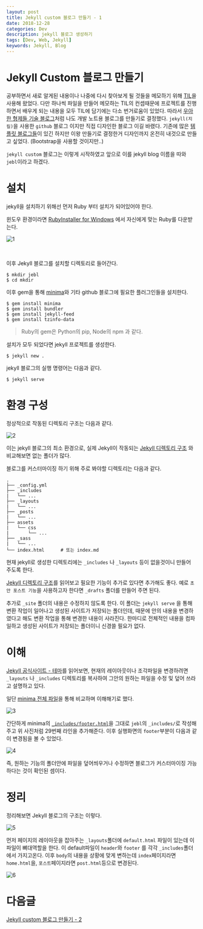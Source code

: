 ```yaml
---
layout: post
title: Jekyll custom 블로그 만들기 - 1
date: 2018-12-28
categories: Dev
description: jekyll 블로그 생성하기
tags: [Dev, Web, Jekyll]
keywords: Jekyll, Blog
---
```


# Jekyll Custom 블로그 만들기
공부하면서 새로 알게된 내용이나 나중에 다시 찾아보게 될 것들을 메모하기 위해 [TIL](https://github.com/kyechan99/TIL)을 사용해 왔었다.
다만 하나씩 파일을 만들어 메모하는 TIL의 컨셉때문에 프로젝트를 진행하면서 배우게 되는 내용을 모두 TIL에 담기에는 다소 번거로움이 있었다.
따라서 [우아한 형제들 기술 블로그](http://woowabros.github.io/)처럼 나도 개발 노트용 블로그를 만들기로 결정했다.
`jekyll(지킬)`을 사용한 `github` 블로그 이지만 직접 디자인한 블로그 이길 바랬다. 기존에 많은 [템플릿 블로그들](http://jekyllthemes.org/)이 있긴 하지만 이왕 만들기로 결정한거 디자인까지 온전히 내것으로 만들고 싶었다. (Bootstrap을 사용할 것이지만..)

`jekyll custom` 블로그는 이렇게 시작하였고 앞으로 이를 jekyll blog 이름을 따와 `jebl`이라고 하겠다.


# 설치
jekyll을 설치하기 위해선 먼저 Ruby 부터 설치가 되어있어야 한다. 

윈도우 환경이라면 [RubyInstaller for Windows](https://rubyinstaller.org/downloads/) 에서 자신에게 맞는 Ruby를 다운받는다.

![1](/assets/img/2018-12-28-jekyll-custom/1.png)

<br/>

이후 Jekyll 블로그를 설치할 디렉토리로 들어간다.
```
$ mkdir jebl
$ cd mkdir
```

이후 gem을 통해 [minima](https://github.com/jekyll/minima)와 기타 github 블로그에 필요한 플러그인들을 설치한다.
```
$ gem install minima
$ gem install bundler
$ gem install jekyll-feed
$ gem install tzinfo-data
```
> Ruby의 gem은 Python의 pip, Node의 npm 과 같다.

설치가 모두 되었다면 jekyll 프로젝트를 생성한다.
```
$ jekyll new .
```

jekyll 블로그의 실행 명령어는 다음과 같다.
```
$ jekyll serve
```

# 환경 구성

정상적으로 작동된 디렉토리 구조는 다음과 같다.

![2](/assets/img/2018-12-28-jekyll-custom/2.png)

이는 jekyll 블로그의 최소 환경으로, 실제 Jekyll이 작동되는 [Jekyll 디렉토리 구조](https://jekyllrb-ko.github.io/docs/structure/) 와 비교해보면 없는 폴더가 많다.

블로그를 커스터마이징 하기 위해 주로 봐야할 디렉토리는 다음과 같다.
```
.
├── _config.yml
├── _includes
|   └── ...
├── _layouts
|   └── ...
├── _posts
|   └── ...
├── assets
|   └── css
|       └── ...
├── _sass
|   └── ...
└── index.html      # 또는 index.md
```

현재 jekyll로 생성한 디렉토리에는 `_includes` 나 `_layouts` 등이 없을것이니 만들어 주도록 한다.

[Jekyll 디렉토리 구조](https://jekyllrb-ko.github.io/docs/structure/)를 읽어보고 필요한 기능이 추가로 있다면 추가해도 좋다. 예로 `초안 포스트 기능`을 사용하고자 한다면 `_drafts` 폴더를 만들어 주면 된다.

추가로 `_site` 폴더의 내용은 수정하지 않도록 한다. 이 폴더는 `jekyll serve` 을 통해 변환 작업이 일어나고 생성된 사이트가 저장되는 폴더인데, 때문에 안의 내용을 변경하였다고 해도 변환 작업을 통해 변경한 내용이 사라진다. 한마디로 전체적인 내용을 컴파일하고 생성된 사이트가 저장되는 폴더이니 신경쓸 필요가 없다.


# 이해

[Jekyll 공식사이트 - 테마](https://jekyllrb-ko.github.io/docs/themes/)를 읽어보면, 현재의 레이아웃이나 조각파일을 변경하려면 `_layouts` 나 `_includes` 디렉토리를 복사하여 그안의 원하는 파일을 수정 및 덮어 쓰라고 설명하고 있다.

일단 [minima 전체 파일](https://github.com/jekyll/minima)을 통해 비교하며 이해해기로 했다.


![3](/assets/img/2018-12-28-jekyll-custom/3.png)

간단하게 minima의 [`_includes/footer.html`](https://github.com/jekyll/minima/blob/master/_includes/footer.html)을 그대로 `jebl`의 `_includes/`로 작성해주고 위 사진처럼 29번째 라인을 추가해준다.
이후 실행화면의 `footer`부분이 다음과 같이 변경됨을 볼 수 있었다.

![4](/assets/img/2018-12-28-jekyll-custom/4.png)

즉, 원하는 기능의 폴더안에 파일을 덮어씌우거나 수정하면 블로그가 커스터마이징 가능하다는 것이 확인된 셈이다.



# 정리

정리해보면 Jekyll 블로그의 구조는 이렇다.

![5](/assets/img/2018-12-28-jekyll-custom/5.png)

먼저 페이지의 레이아웃을 잡아주는 `_layouts`폴더에 `default.html` 파일이 있는데 이 파일이 뼈대역할을 한다.
이 default파일이 `header`와 `footer` 를 각각 `_includes`폴더에서 가지고온다.
이후 `body`의 내용을 상황에 맞게 변하는데 `index`페이지라면 `home.html`을, `포스트`페이지라면 `post.html`등으로 변경된다.


![6](/assets/img/2018-12-28-jekyll-custom/6.png)


# 다음글
[Jekyll custom 블로그 만들기 - 2](http://localhost:4000/dev/2018/12/29/jekyll-custom-2.html)
